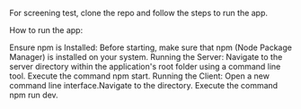 For screening test, clone the repo and follow the steps to run the app.

How to run the app:

Ensure npm is Installed: Before starting, make sure that npm (Node Package Manager) is installed on your system.
Running the Server: Navigate to the server directory within the application's root folder using a command line tool. Execute the command npm start.
Running the Client: Open a new command line interface.Navigate to the directory. Execute the command npm run dev.
